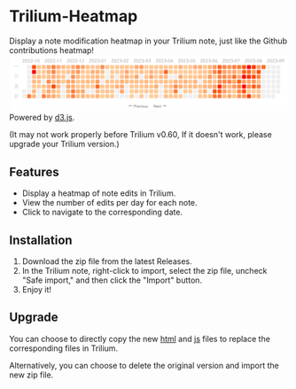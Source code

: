 # Trilium-Heatmap
Display a note modification heatmap in your Trilium note, just like the Github contributions heatmap!
![](./Trilium-Heatmap.png)
Powered by [d3.js](https://d3js.org/).

(It may not work properly before Trilium v0.60, If it doesn't work, please upgrade your Trilium version.)

## Features
- Display a heatmap of note edits in Trilium.
- View the number of edits per day for each note.
- Click to navigate to the corresponding date.

## Installation
1. Download the zip file from the latest Releases.
2. In the Trilium note, right-click to import, select the zip file, uncheck "Safe import," and then click the "Import" button.
3. Enjoy it!

## Upgrade
You can choose to directly copy the new [html](./Trilium-Heatmap/html.html) and [js](./Trilium-Heatmap/html/js.js) files to replace the corresponding files in Trilium.

Alternatively, you can choose to delete the original version and import the new zip file.